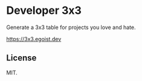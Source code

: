 # Developer 3x3

Generate a 3x3 table for projects you love and hate.

https://3x3.egoist.dev

## License

MIT.
